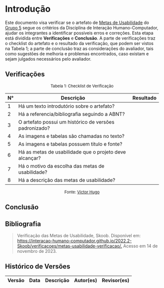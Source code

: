 # Introdução 

Este documento visa verificar se o artefato de [Metas de Usabilidade]() do [Grupo 5]() segue os critérios da Disciplina de Interação Humano-Computador, ajudar os integrantes a identificar possíveis erros e correções. Esta etapa está dividida entre **Verificações** e **Conclusão**. A parte de verificações traz o checklist do artefato e o resultado da verificação, que podem ser vistos na Tabela 1; a parte de conclusão traz as considerações do avaliador, tais como sugestões de melhoria e problemas encontrados, caso existam e sejam julgados necessários pelo avaliador.

## Verificações

<center>

<font size="2"><p style="text-align: center">Tabela 1: Checklist de Verificação</p></font>

| N° | Descrição | Resultado |
| -- | --------- | --------- |
| 1  | Há um texto introdutório sobre o artefato?| |
| 2  | Há a referencia/bibliografia seguindo a ABNT? | |
| 3  | O artefato possui um histórico de versões padronizado? | |
| 4  | As imagens e tabelas são chamadas no texto? | |
| 5  | As imagens e tabelas possuem titulo e fonte? | |
| 6  | Há as metas de usabilidade que o projeto deve alcançar? | |
| 7  | Há o motivo da escolha das metas de usabilidade? | |
| 8  | Há a descrição das metas de usabilidade? | |

<font size="2"><p style="text-align: center">Fonte: [Victor Hugo](https://github.com/ViictorHugoo) </p></font>

</center>

## Conclusão 

## Bibliografia
> Verificação das Metas de Usabilidade, Skoob. Disponível em: <https://interacao-humano-computador.github.io/2022.2-Skoob/verificacoes/metas-usabilidade-verificacao/.> Acesso em 14 de novembro de 2023.

## Histórico de Versões

| Versão | Data | Descrição | Autor(es) | Revisor(es) |
| ------ | ---- | --------- | --------- | ----------- |